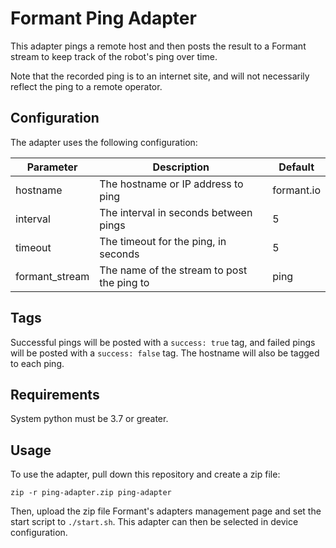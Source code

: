 # Formant Ping Adapter

This adapter pings a remote host and then posts the result to a Formant stream to keep track of the robot's ping over time.

Note that the recorded ping is to an internet site, and will not necessarily reflect the ping to a remote operator.

## Configuration

The adapter uses the following configuration:

| Parameter      | Description                                | Default    |
| -------------- | ------------------------------------------ | ---------- |
| hostname       | The hostname or IP address to ping         | formant.io |
| interval       | The interval in seconds between pings      | 5          |
| timeout        | The timeout for the ping, in seconds       | 5          |
| formant_stream | The name of the stream to post the ping to | ping       |

## Tags

Successful pings will be posted with a `success: true` tag, and failed pings will be posted with a `success: false` tag. The hostname will also be tagged to each ping.

## Requirements

System python must be 3.7 or greater.

## Usage

To use the adapter, pull down this repository and create a zip file:
```
zip -r ping-adapter.zip ping-adapter
```

Then, upload the zip file Formant's adapters management page and set the start script to `./start.sh`. This adapter can then be selected in device configuration.
